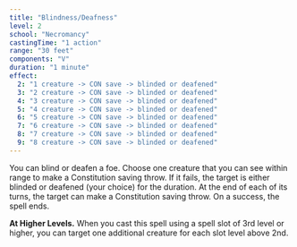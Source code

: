 ```yaml
---
title: "Blindness/Deafness"
level: 2
school: "Necromancy"
castingTime: "1 action"
range: "30 feet"
components: "V"
duration: "1 minute"
effect:
  2: "1 creature -> CON save -> blinded or deafened"
  3: "2 creature -> CON save -> blinded or deafened"
  4: "3 creature -> CON save -> blinded or deafened"
  5: "4 creature -> CON save -> blinded or deafened"
  6: "5 creature -> CON save -> blinded or deafened"
  7: "6 creature -> CON save -> blinded or deafened"
  8: "7 creature -> CON save -> blinded or deafened"
  9: "8 creature -> CON save -> blinded or deafened"
---
```


You can blind or deafen a foe. Choose one creature that you can see within range to make a Constitution saving throw. If it fails, the target is either blinded or deafened (your choice) for the duration. At the end of each of its turns, the target can make a Constitution saving throw. On a success, the spell ends.

**At Higher Levels.** When you cast this spell using a spell slot of 3rd level or higher, you can target one additional creature for each slot level above 2nd.
